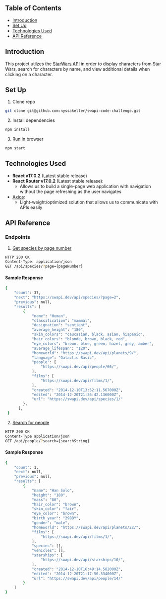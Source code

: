 ## Table of Contents
 * [Introduction](#introduction)
 * [Set Up](#set-up)
 * [Technologies Used](#technologies-used)
 * [API Reference](#api-reference)
 
## Introduction
This project utilzes the [StarWars API](https://swapi.dev/) in order to display characters from Star Wars, search for characters by name, and view additional details when clicking on a character.


## Set Up
1. Clone repo
```bash
git clone git@github.com:nyssakeller/swapi-code-challenge.git
```
2. Install dependencies
```bash
npm install
```
3. Run in browser
```bash
npm start
```

## Technologies Used
* **React v17.0.2** (Latest stable release)
* **React Router v17.0.2** (Latest stable release): 
  * Allows us to build a single-page web application with navigation without the page refreshing as the user navigates
* [Axios](https://www.axios.com/): 
   * Light-weight/optimized solution that allows us to communicate with APIs easily

## API Reference
### Endpoints
1. [Get species by page number](https://swapi.dev/api/species/)
```bash
HTTP 200 OK
Content-Type: application/json
GET /api/species/?page={pageNumber}
```
#### Sample Response
```bash
{
    "count": 37, 
    "next": "https://swapi.dev/api/species/?page=2", 
    "previous": null, 
    "results": [
        {
            "name": "Human", 
            "classification": "mammal", 
            "designation": "sentient", 
            "average_height": "180", 
            "skin_colors": "caucasian, black, asian, hispanic", 
            "hair_colors": "blonde, brown, black, red", 
            "eye_colors": "brown, blue, green, hazel, grey, amber", 
            "average_lifespan": "120", 
            "homeworld": "https://swapi.dev/api/planets/9/", 
            "language": "Galactic Basic", 
            "people": [
                "https://swapi.dev/api/people/66/", 
            ], 
            "films": [
                "https://swapi.dev/api/films/1/",
            ], 
            "created": "2014-12-10T13:52:11.567000Z", 
            "edited": "2014-12-20T21:36:42.136000Z", 
            "url": "https://swapi.dev/api/species/1/"
        },
      ],
 }
```
2. [Search for people](https://swapi.dev/api/people/?search=han)
```bash
HTTP 200 OK
Content-Type application/json
GET /api/people/?search={searchString}
```
#### Sample Response 
```bash
{
    "count": 1, 
    "next": null, 
    "previous": null, 
    "results": [
        {
            "name": "Han Solo", 
            "height": "180", 
            "mass": "80", 
            "hair_color": "brown", 
            "skin_color": "fair", 
            "eye_color": "brown", 
            "birth_year": "29BBY", 
            "gender": "male", 
            "homeworld": "https://swapi.dev/api/planets/22/", 
            "films": [
                "https://swapi.dev/api/films/1/", 
            ], 
            "species": [], 
            "vehicles": [], 
            "starships": [
                "https://swapi.dev/api/starships/10/", 
            ], 
            "created": "2014-12-10T16:49:14.582000Z", 
            "edited": "2014-12-20T21:17:50.334000Z", 
            "url": "https://swapi.dev/api/people/14/"
        }
    ]
}
```
